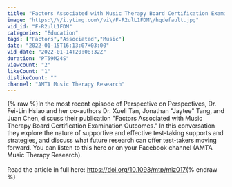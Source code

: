 ```yaml
---
title: "Factors Associated with Music Therapy Board Certification Examination Outcomes"
image: "https:\/\/i.ytimg.com\/vi\/F-R2ulL1FDM\/hqdefault.jpg"
vid_id: "F-R2ulL1FDM"
categories: "Education"
tags: ["Factors","Associated","Music"]
date: "2022-01-15T16:13:07+03:00"
vid_date: "2022-01-14T20:08:32Z"
duration: "PT59M24S"
viewcount: "2"
likeCount: "1"
dislikeCount: ""
channel: "AMTA Music Therapy Research"
---
```

{% raw %}In the most recent episode of Perspective on Perspectives, Dr. Fei-Lin Hsiao and her co-authors Dr. Xueli Tan, Jonathan &quot;Jaytee&quot; Tang, and Juan Chen, discuss their publication &quot;Factors Associated with Music Therapy Board Certification Examination Outcomes.&quot; In this conversation they explore the nature of supportive and effective test-taking supports and strategies, and discuss what future research can offer test-takers moving forward. You can listen to this here or on your Facebook channel (AMTA Music Therapy Research). <br /><br />Read the article in full here: <a rel="nofollow" target="blank" href="https://doi.org/10.1093/mtp/miz017">https://doi.org/10.1093/mtp/miz017</a>{% endraw %}
